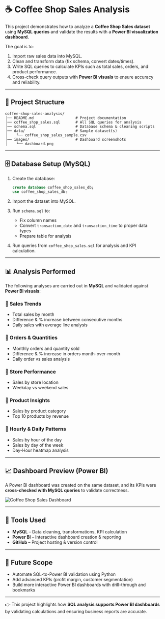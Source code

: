 # ☕ Coffee Shop Sales Analysis  

This project demonstrates how to analyze a **Coffee Shop Sales dataset** using **MySQL queries** and validate the results with a **Power BI visualization dashboard**.  

The goal is to:  
1. Import raw sales data into MySQL.  
2. Clean and transform data (fix schema, convert dates/times).  
3. Write SQL queries to calculate KPIs such as total sales, orders, and product performance.  
4. Cross-check query outputs with **Power BI visuals** to ensure accuracy and reliability.  

---
## 📂 Project Structure
```
coffee-shop-sales-analysis/
│── README.md                   # Project documentation  
│── coffee_shop_sales.sql       # All SQL queries for analysis  
│── schema.sql                  # Database schema & cleaning scripts  
│── data/                       # Sample dataset(s)  
│    └── coffee_shop_sales_sample.csv  
│── images/                     # Dashboard screenshots  
│    └── dashboard.png  
```

---

## 🗄️ Database Setup (MySQL)
1. Create the database:
   ```sql
   create database coffee_shop_sales_db;
   use coffee_shop_sales_db;
   ```
2. Import the dataset into MySQL.  
3. Run `schema.sql` to:  
   - Fix column names  
   - Convert `transaction_date` and `transaction_time` to proper data types  
   - Prepare table for analysis  

4. Run queries from `coffee_shop_sales.sql` for analysis and KPI calculation.  

---

## 📊 Analysis Performed
The following analyses are carried out in **MySQL** and validated against **Power BI visuals**:

### 🔹 Sales Trends
- Total sales by month  
- Difference & % increase between consecutive months  
- Daily sales with average line analysis  

### 🔹 Orders & Quantities
- Monthly orders and quantity sold  
- Difference & % increase in orders month-over-month  
- Daily order vs sales analysis  

### 🔹 Store Performance
- Sales by store location  
- Weekday vs weekend sales  

### 🔹 Product Insights
- Sales by product category  
- Top 10 products by revenue  

### 🔹 Hourly & Daily Patterns
- Sales by hour of the day  
- Sales by day of the week  
- Day-Hour heatmap analysis  

---
## 📈 Dashboard Preview (Power BI)
A Power BI dashboard was created on the same dataset, and its KPIs were **cross-checked with MySQL queries** to validate correctness.  

![Coffee Shop Sales Dashboard](images/dashboard.png)

---

## 🚀 Tools Used
- **MySQL** – Data cleaning, transformations, KPI calculation  
- **Power BI** – Interactive dashboard creation & reporting  
- **GitHub** – Project hosting & version control  

---

## 🔮 Future Scope
- Automate SQL-to-Power BI validation using Python  
- Add advanced KPIs (profit margin, customer segmentation)  
- Build more interactive Power BI dashboards with drill-through and bookmarks  

---

👉 This project highlights how **SQL analysis supports Power BI dashboards** by validating calculations and ensuring business reports are accurate.  
